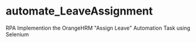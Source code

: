 # automate_LeaveAssignment
RPA Implemention the OrangeHRM "Assign Leave" Automation Task using Selenium
